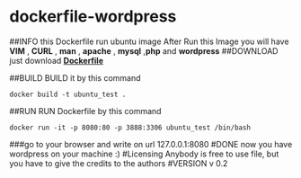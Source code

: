# dockerfile-wordpress
##INFO 
this Dockerfile run ubuntu image 
After Run this Image you will have **VIM** , **CURL** , **man** , **apache** , **mysql** ,**php** and **wordpress**
##DOWNLOAD
just download [**Dockerfile**](https://github.com/mohamedelnagm211/dockerfile-wordpress/blob/master/Dockerfile)

##BUILD 
BUILD it by this command
```
docker build -t ubuntu_test .
```
##RUN
RUN Dockerfile by this command
```
docker run -it -p 8080:80 -p 3888:3306 ubuntu_test /bin/bash
```
###go to your browser and write on url 
127.0.0.1:8080 
#DONE
now you have wordpress on your machine :)
#Licensing
Anybody is free to use file, but you have to give the credits to the authors 
#VERSION
v 0.2
